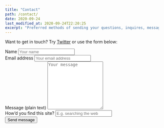 ```yaml
---
title: "Contact"
path: /contact/
date: 2020-09-24
last_modified_at: 2020-09-24T22:20:25
excerpt: "Preferred methods of sending your questions, inquires, messages, and love letters to me."
---
```


Want to get in touch? Try [Twitter](https://twitter.com/griff_rees) or use the form below:

<form class="form-group"
      name="contact"
      method="POST"
      netlify
      netlify-honeypot="bot-field"
      data-netlify-recaptcha="true"
      action="/contact/thanks">
  <input type="hidden" name="bot-field" aria-hidden="true" />
  <input type="hidden" name="form-name" value="contact" />
  <div>
    <label for="name">Name
      <input
       required
       name="name"
       type="text"
       spellcheck="false"
       maxlength="255"
       placeholder="Your name"
       title="How you'd like to be addressed; maximum 255 characters."
       />
    </label>
  </div>
  <div>
    <label for="email">Email address
      <input
       required
       name="email"
       type="email"
       placeholder="Your email address"
       id="email"
       maxlenght="255"
       spellcheck="false"
       title="Which email address to reply to; maximum 255 characters."
       />
    </label>
  </div>
  <div>
    <label for="message">Message (plain text)
      <textarea
       required
       name="message"
       spellcheck="true"
       rows="10"
       placeholder="Your message"
       /></textarea>
    </label>
  </div>
  <div>
    <label for="referral">How&rsquo;d you find this site?
      <input
       name="referral"
       type="text"
       maxlength="255"
       placeholder="E.g. searching the web"
       title="How did you find this site? Search? Link? Details appreciated and maximum 255 characters."
       />
    </label>
  </div>
  <div data-netlify-recaptcha="true"></div>
  <button
    class="btn submit"
    type="submit"
    >Send message</button>
</form>
